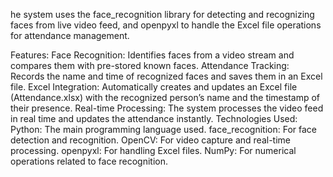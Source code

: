 he system uses the face_recognition library for detecting and recognizing faces from live video feed, and openpyxl to handle the Excel file operations for attendance management.

Features:
Face Recognition: Identifies faces from a video stream and compares them with pre-stored known faces.
Attendance Tracking: Records the name and time of recognized faces and saves them in an Excel file.
Excel Integration: Automatically creates and updates an Excel file (Attendance.xlsx) with the recognized person’s name and the timestamp of their presence.
Real-time Processing: The system processes the video feed in real time and updates the attendance instantly.
Technologies Used:
Python: The main programming language used.
face_recognition: For face detection and recognition.
OpenCV: For video capture and real-time processing.
openpyxl: For handling Excel files.
NumPy: For numerical operations related to face recognition.
